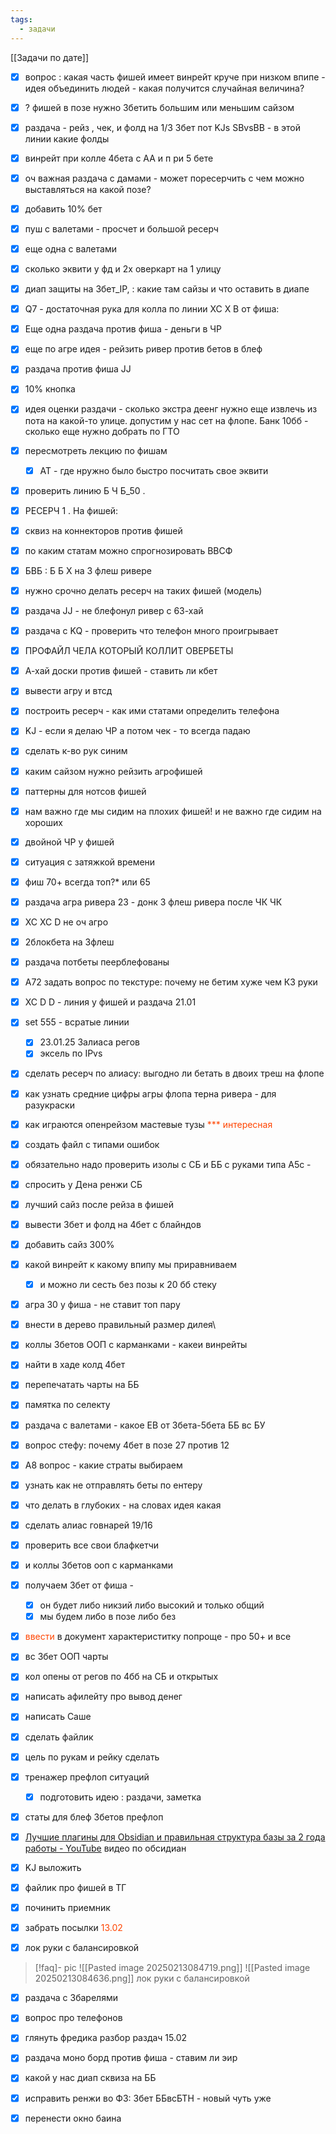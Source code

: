 ```yaml
---
tags:
  - задачи
---
```

[[Задачи по дате]]
- [x] вопрос : какая часть фишей имеет винрейт круче при низком впипе - идея объединить людей - какая получится случайная величина?
- [x] ? фишей в позе нужно 3бетить большим или меньшим сайзом
- [x] раздача - рейз , чек, и фолд на 1/3 3бет пот KJs SBvsBB - в этой линии какие фолды
- [x] винрейт при колле 4бета с АА и п ри 5 бете
- [x] оч важная раздача с дамами - может поресерчить с чем можно выставляться на какой позе?

- [x] добавить 10% бет
- [x] пуш с валетами - просчет и большой ресерч
- [x] еще одна с валетами
- [x] сколько эквити у фд и 2х оверкарт на  1 улицу
- [x] диап защиты на 3бет_IP, : какие там сайзы и что оставить в диапе
- [x] Q7 - достаточная рука для колла по линии XC X B от фиша:
 - [x] Еще одна раздача против фиша - деньги в ЧР
- [x] еще по агре идея - рейзить ривер против бетов в блеф
- [x] раздача против фиша JJ
- [x] 10% кнопка
- [x] идея оценки раздачи - сколько экстра деенг нужно еще извлечь из пота на какой-то улице. допустим у нас сет на флопе. Банк 10бб - сколько еще нужно добрать по ГТО
- [x] пересмотреть лекцию по фишам
  - [x] АТ - где нружно было быстро посчитать свое эквити 
- [x] проверить линию Б Ч Б_50 .
- [x] РЕСЕРЧ 1 . На фишей:
    
- [x] сквиз на коннекторов против фишей 
- [x] по каким статам можно спрогнозировать ВВСФ
- [x] БВБ : Б Б Х на 3 флеш ривере
- [x] нужно срочно делать ресерч на таких фишей (модель)
- [x] раздача JJ - не блефонул ривер с 63-хай
- [x] раздача с KQ - проверить что телефон много проигрывает
- [x] ПРОФАЙЛ ЧЕЛА КОТОРЫЙ КОЛЛИТ ОВЕРБЕТЫ
- [x] А-хай доски против фишей - ставить ли кбет
- [x] вывести агру и втсд
- [x] построить ресерч - как ими статами определить телефона
- [x] KJ - если я делаю ЧР а потом чек - то всегда падаю
- [x] сделать к-во рук синим
- [x] каким сайзом нужно рейзить агрофишей
- [x] паттерны для нотсов фишей
- [x] нам важно где мы сидим на плохих фишей! и не важно где сидим на хороших
- [x] двойной ЧР у фишей
- [x] ситуация с затяжкой времени
- [x] фиш 70+ всегда топ?* или 65 
- [x] раздача агра ривера 23 - донк 3 флеш ривера после ЧК ЧК
- [x] XC XC D не оч агро 
- [x] 2блокбета на 3флеш
- [x] раздача потбеты пеерблефованы
- [x] А72 задать вопрос по текстуре: почему не бетим хуже чем К3 руки
- [x] XC D D - линия у фишей и раздача  21.01
- [x] set 555 - всратые линии
	- [x] 23.01.25 3алиаса регов 
	- [x] эксель по IPvs
- [x] сделать ресерч по алиасу: выгодно ли бетать в двоих треш на флопе
- [x] как узнать средние цифры агры флопа терна ривера - для разукраски
- [x] как играются опенрейзом мастевые тузы <span style="color:rgb(255, 69, 0)">*** интересная</span>
- [x]  создать файл с типами ошибок
- [x] обязательно надо проверить изолы с СБ и ББ с руками типа А5с - 
- [x] спросить у Дена ренжи СБ
- [x] лучший сайз после рейза в фишей
- [x] вывести 3бет и фолд на 4бет с блайндов
- [x] добавить сайз 300%
- [x] какой винрейт к какому впипу мы приравниваем
	- [x] и можно ли сесть без позы к 20 бб стеку
- [x] агра 30 у фиша - не ставит топ пару
- [x] внести в дерево правильный размер дилея\
- [x] коллы 3бетов ООП с карманками - какеи винрейты
- [x] найти в хаде колд 4бет
- [x] перепечатать чарты на ББ
- [x] памятка по селекту
- [x] раздача с валетами - какое ЕВ от 3бета-5бета ББ вс БУ
- [x] вопрос стефу: почему 4бет в позе 27 против 12
- [x] А8 вопрос - какие страты выбираем
- [x] узнать как не отправлять беты по ентеру
- [x] что делать в глубоких - на словах идея какая
- [x] сделать алиас говнарей 19/16
- [x] проверить все свои блафкетчи
- [x] и коллы 3бетов ооп с карманками
- [x] получаем 3бет от фиша - 
	- [x] он будет либо никзий либо высокий и только общий
	- [x] мы будем либо в позе либо без
- [x] <span style="color:rgb(255, 69, 0)">ввести</span> в документ характериститку попроще - про 50+ и все
- [x] вс 3бет ООП чарты
- [x] кол опены от регов по 4бб на СБ и открытых
- [x] написать афилейту про вывод денег
- [x] написать Саше
- [x] сделать файлик 
- [x] цель по рукам и рейку сделать
- [x] тренажер префлоп ситуаций
	- [x] подготовить идею : раздачи, заметка
- [x] статы для блеф 3бетов префлоп
- [x] [Лучшие плагины для Obsidian и правильная структура базы за 2 года работы - YouTube](https://youtu.be/xV02gHXZULM) видео по обсидиан
- [x] KJ выложить
- [x] файлик про фишей в ТГ
- [x] починить приемник
- [x] забрать посылки <span style="color:rgb(255, 69, 0)">13.02</span>
- [x] лок руки с балансировкой
> [!faq]- pic
>  ![[Pasted image 20250213084719.png]]
>  ![[Pasted image 20250213084636.png]] лок руки с балансировкой

- [x] раздача с 3барелями
- [x] вопрос про телефонов
- [x] глянуть фредика разбор раздач 15.02
- [x] раздача моно борд против фиша - ставим ли эир
- [x] какой у нас диап сквиза на ББ
- [x] исправить ренжи во ФЗ: 3бет ББвсБТН - новый чуть уже
- [x] перенести окно баина

